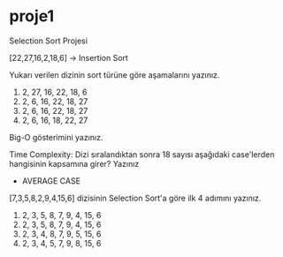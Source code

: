 # proje1
Selection Sort Projesi



[22,27,16,2,18,6] -> Insertion Sort


Yukarı verilen dizinin sort türüne göre aşamalarını yazınız.

1)  2, 27, 16, 22, 18, 6 
2)  2, 6, 16, 22, 18, 27
3)  2, 6, 16, 22, 18, 27
4)  2, 6, 16, 18, 22, 27

Big-O gösterimini yazınız.

Time Complexity: Dizi sıralandıktan sonra 18 sayısı aşağıdaki 
case'lerden hangisinin kapsamına girer? Yazınız

- AVERAGE CASE

[7,3,5,8,2,9,4,15,6] dizisinin Selection Sort'a göre ilk 4 adımını yazınız.

1)  2, 3, 5, 8, 7, 9, 4, 15, 6 
2)  2, 3, 5, 8, 7, 9, 4, 15, 6 
3)  2, 3, 4, 8, 7, 9, 5, 15, 6
4)  2, 3, 4, 5, 7, 9, 8, 15, 6
